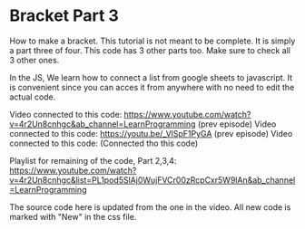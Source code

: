 # Bracket Part 3

How to make a bracket. This tutorial is not meant to be complete. It is simply a part three of four. This code has 3 other parts too. Make sure to check all 3 other ones.

In the JS, We learn how to connect a list from google sheets to javascript. It is convenient since you can acces it from anywhere with no need to edit the actual code. 

Video connected to this code: https://www.youtube.com/watch?v=4r2Un8cnhgc&ab_channel=LearnProgramming (prev episode) 
Video connected to this code: https://youtu.be/_VlSpF1PyGA (prev episode)
Video connected to this code: (Connected tho this code)

Playlist for remaining of the code, Part 2,3,4: https://www.youtube.com/watch?v=4r2Un8cnhgc&list=PL1pod5SlAj0WujFVCr00zRcpCxr5W9lAn&ab_channel=LearnProgramming

The source code here is updated from the one in the video. All new code is marked with "New" in the css file.
